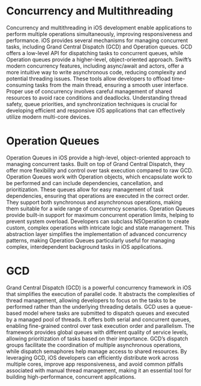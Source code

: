 # Concurrency and Multithreading

Concurrency and multithreading in iOS development enable applications to perform multiple operations simultaneously, improving responsiveness and performance. iOS provides several mechanisms for managing concurrent tasks, including Grand Central Dispatch (GCD) and Operation queues. GCD offers a low-level API for dispatching tasks to concurrent queues, while Operation queues provide a higher-level, object-oriented approach. Swift’s modern concurrency features, including async/await and actors, offer a more intuitive way to write asynchronous code, reducing complexity and potential threading issues. These tools allow developers to offload time-consuming tasks from the main thread, ensuring a smooth user interface. Proper use of concurrency involves careful management of shared resources to avoid race conditions and deadlocks. Understanding thread safety, queue priorities, and synchronization techniques is crucial for developing efficient and responsive iOS applications that can effectively utilize modern multi-core devices.

# Operation Queues

Operation Queues in iOS provide a high-level, object-oriented approach to managing concurrent tasks. Built on top of Grand Central Dispatch, they offer more flexibility and control over task execution compared to raw GCD. Operation Queues work with Operation objects, which encapsulate work to be performed and can include dependencies, cancellation, and prioritization. These queues allow for easy management of task dependencies, ensuring that operations are executed in the correct order. They support both synchronous and asynchronous operations, making them suitable for a wide range of concurrency scenarios. Operation Queues provide built-in support for maximum concurrent operation limits, helping to prevent system overload. Developers can subclass NSOperation to create custom, complex operations with intricate logic and state management. This abstraction layer simplifies the implementation of advanced concurrency patterns, making Operation Queues particularly useful for managing complex, interdependent background tasks in iOS applications.

# GCD

Grand Central Dispatch (GCD) is a powerful concurrency framework in iOS that simplifies the execution of parallel code. It abstracts the complexities of thread management, allowing developers to focus on the tasks to be performed rather than the underlying threading details. GCD uses a queue-based model where tasks are submitted to dispatch queues and executed by a managed pool of threads. It offers both serial and concurrent queues, enabling fine-grained control over task execution order and parallelism. The framework provides global queues with different quality of service levels, allowing prioritization of tasks based on their importance. GCD’s dispatch groups facilitate the coordination of multiple asynchronous operations, while dispatch semaphores help manage access to shared resources. By leveraging GCD, iOS developers can efficiently distribute work across multiple cores, improve app responsiveness, and avoid common pitfalls associated with manual thread management, making it an essential tool for building high-performance, concurrent applications.

